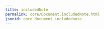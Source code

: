 ```yaml
---
title: includedNote
permalink: core/Document.includedNote.html
jsonid: core_document_includednote
---
```

